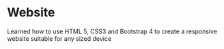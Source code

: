 # Website
Learned how to use HTML 5, CSS3 and Bootstrap 4 to create a responsive website suitable for any sized device
